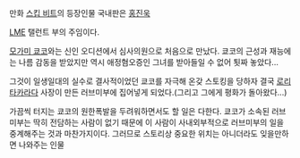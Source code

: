 만화 [스킵 비트](%EC%8A%A4%ED%82%B5%20%EB%B9%84%ED%8A%B8.md)의 등장인물 국내판은
[홍진욱](%ED%99%8D%EC%A7%84%EC%9A%B1.md)

[LME](LME.md) 탤런트 부의 주임이다.

[모가미 쿄코](%EB%AA%A8%EA%B0%80%EB%AF%B8%20%EC%BF%84%EC%BD%94.md)와는 신인 오디션에서
심사의원으로 처음으로 만났다. 쿄코의 근성과 재능에는 나름 감동을 받았지만 역시 애정혐오증인 그녀를 받아들일 수 없어 툇짜 놓았다...

그것이 일생일대의 실수로 결사적이었던 쿄코를 자극해 온갖 스토킹을 당하자 결국 [로리타카라다](%EB%A1%9C%EB%A6%AC%20%ED%83%80%EC%B9%B4%EB%9D%BC%EB%8B%A4.md) 사장이 만든
러브미부에 집어넣게 되었다.(그리고 그에게 평화가 돌아왔다...)

가끔씩 터지는 쿄코의 원한폭발을 두려워하면서도 할 일은 다한다. 쿄코가 소속된 러브미부는 딱히 전담하는 사람이 없기 때문에 이 사람이
사내외부적으로 러브미부의 일을 중계해주는 것과 마찬가지이다. 그러므로 스토리상 중요한 위치는 아니더라도 잊을만하면 나와주는 인물  

